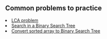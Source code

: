 ## Common problems to practice
<li><a href="https://leetcode.com/problems/lowest-common-ancestor-of-a-binary-search-tree/">LCA problem</a></li>
<li><a href="https://leetcode.com/problems/search-in-a-binary-search-tree/">Search in a Binary Search Tree</a></li>
<li><a href="https://leetcode.com/problems/convert-sorted-array-to-binary-search-tree/">Convert sorted array to Binary Search Tree</a></li>